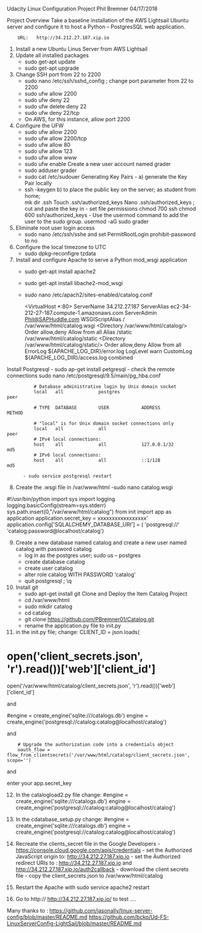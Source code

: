  Udacity Linux Configuration Project
	Phil Bremner							04/17/2018

Project Overview
	Take a baseline installation of the AWS Lightsail Ubuntu server and configure it to host a Python – PostgresSQL web application.

		URL:   http://34.212.27.187.xip.io
		
1.	Install a new Ubuntu Linus Server from AWS Lightsail
2.	Update all installed packages
      - sudo get-apt update
      - sudo get-apt upgrade
3.	Change SSH port from 22 to 2200
     - sudo nano /etc/ssh/sshd_config    ;  change port parameter from 22 to 2200
     - sudo ufw allow 2200
     - sudo ufw  deny 22
     - sudo ufw delete deny 22
     - sudo ufw deny 22/tcp
     - On AWS, for this instance, allow port 2200
4.	Configure the UFW
     - sudo ufw allow 2200
     - sudo ufw allow 2200/tcp
     - sudo ufw allow 80
     - sudo ufw allow 123
     - sudo ufw allow www
     - sudo ufw enable
Create a new user account named grader
     - sudo adduser grader
     - sudo cat /etc/sudouer
Generating Key Pairs - 
a) generate the Key Pair locally	
	- ssh -keygen 
               b) to place the public key on the server;    as student from home;   
                                    mk dir .ssh
		       Touch .ssh/authorized_keys
			       Nano .ssh/authorized_keys  ; cut and paste the key in
                             - set file permissions
                                      chmod 700 ssh
                                      chmod 600 ssh/authorized_keys
                             - Use the usermod command to add the user to the sudo group.
                                               usermod -aG sudo grader
5.	Eliminate root user login access
      - sudo nano /etc/ssh/sshe and set PermitRootLogin prohibit-password to no
6.	Configure the local timezone to UTC
      - sudo dpkg-reconfigre tzdata
7.	Install and configure Apache to serve a Python mod_wsgi application
      - sudo get-apt install apache2
      - sudo get-apt install libache2-mod_wsgi
      - sudo nano /etc/apach2/sites-enabled/catalog.conif

        <VirtualHost *:80>
            ServerName 34.212.27.187
            ServerAlias ec2-34-212-27-187.compute-1.amazonaws.com
            ServerAdmin Phil@SAPHuddle.com
            WSGIScriptAlias / /var/www/html/catalog.wsgi
            <Directory /var/www/html/catalog/>
                Order allow,deny
                Allow from all
            </Directory>
            Alias /static /var/www/html/catalog/static
            <Directory /var/www/html/catalog/static/>
                Order allow,deny
                Allow from all
            </Directory>
            ErrorLog ${APACHE_LOG_DIR}/error.log
            LogLevel warn
            CustomLog ${APACHE_LOG_DIR}/access.log combined
       </VirtualHost>


 Install Postgresql
     - sudo ap-get install petgresql
      - check the remote connections
          sudo nano /etc/postgresql/9.5/main/pg_hba.conf
          
              # Database administrative login by Unix domain socket
              local   all             postgres                                peer

              # TYPE  DATABASE        USER            ADDRESS                 METHOD

              # "local" is for Unix domain socket connections only
              local   all             all                                     peer
              # IPv4 local connections:
              host    all             all             127.0.0.1/32            md5
              # IPv6 local connections:
              host    all             all             ::1/128                 md5

          - sudo service postgresql restart

8.	Create the .wsgi file in /var/www/html
    -sudo nano catalog.wsgi

#!/usr/bin/python
import sys
import logging
logging.basicConfig(stream=sys.stderr)
sys.path.insert(0,"/var/www/html/catalog")
from init import app as application
application.secret_key = xxxxxxxxxxxxxxxxx'
application.config['SQLALCHEMY_DATABASE_URI'] = (
    'postgresql://'
    'catalog:password@localhost/catalog')

9.	Create a new database named catalog and create a new user named catalog with password catalog
    - log in as the postgres user; sudo us – postgres
    - create database catalog
    - create user catalog
    - alter role catalog WITH PASSWORD ‘catalog’
    - quit postgresql     ;    \q
10.	Install git
    - sudo apt-get install git
Clone and Deploy the Item Catalog Project
    - cd /var/www/html
    - sudo mkdir catalog
    - cd catalog
    - git clone https://github.com/PBremner01/Catalog.git
     - rename the application.py file to init.py
11.	 in the init.py file; change:
CLIENT_ID = json.loads(
#    open('client_secrets.json', 'r').read())['web']['client_id']
 open('/var/www/html/catalog/client_secrets.json', 'r').read())['web']['client_id']

and

#engine = create_engine('sqlite:///catalogs.db')
engine = create_engine('postgresql://catalog:catalog@localhost/catalog')

and

        # Upgrade the authorization code into a credentials object
        oauth_flow = flow_from_clientsecrets('/var/www/html/catalog/client_secrets.json', scope='')

and

enter your app.secret_key

12.	In the catalogload2.py file change:
#engine = create_engine('sqlite:///catalogs.db')
engine = create_engine('postgresql://catalog:catalog@localhost/catalog')
13.	In the cdatabase_setup.py change:
#engine = create_engine('sqlite:///catalogs.db')
engine = create_engine('postgresql://catalog:catalog@localhost/catalog')
14.	 Recreate the clients_secret file in the Google Developers 
    - https://console.cloud.google.com/apis/credentials
    - set the Authorized JavaScript origin to: http://34.212.27.187.xip.io
    - set the Authorized redirect URIs to : http://34.212.27.187.xip.io and
                                            http://34.212.27.187.xip.io/auth2callback
    - download the client secrets file
    - copy the client_secrets.json to /var/www/html/catalog
15.	Restart the Apache with sudo service apache2 restart

16.	Go to http:// http://34.212.27.187.xip.io/  to test ….


Many thanks to :
	https://github.com/jasonally/linux-server-config/blob/master/README.md
https://github.com/bcko/Ud-FS-LinuxServerConfig-LightSail/blob/master/README.md



